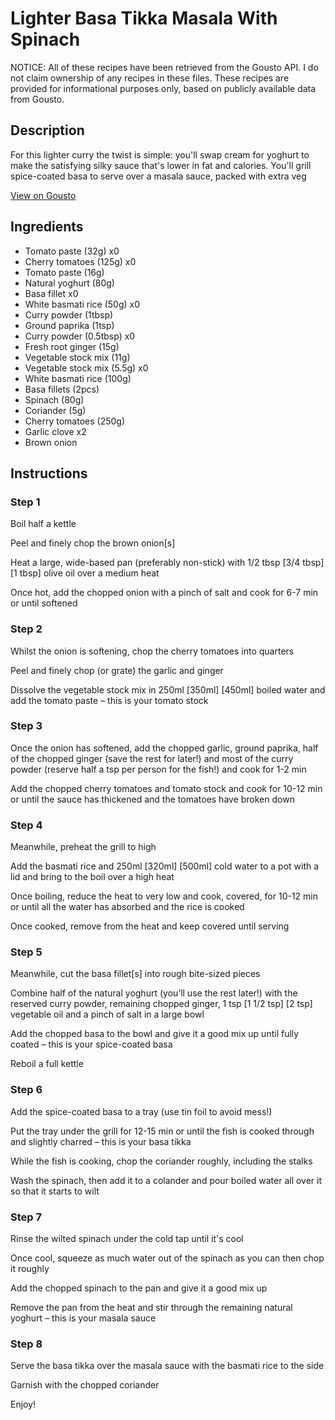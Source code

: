# Lighter Basa Tikka Masala With Spinach

NOTICE: All of these recipes have been retrieved from the Gousto API. I do not claim ownership of any recipes in these files. These recipes are provided for informational purposes only, based on publicly available data from Gousto.

## Description

For this lighter curry the twist is simple: you'll swap cream for yoghurt to make the satisfying silky sauce that's lower in fat and calories. You'll grill spice-coated basa to serve over a masala sauce, packed with extra veg

[View on Gousto](https://www.gousto.co.uk/recipes/cookbook/lighter-fish-tikka-masala-with-spinach)

## Ingredients

- Tomato paste (32g) x0
- Cherry tomatoes (125g) x0
- Tomato paste (16g)
- Natural yoghurt (80g)
- Basa fillet x0
- White basmati rice (50g) x0
- Curry powder (1tbsp)
- Ground paprika (1tsp)
- Curry powder (0.5tbsp) x0
- Fresh root ginger (15g)
- Vegetable stock mix (11g)
- Vegetable stock mix (5.5g) x0
- White basmati rice (100g)
- Basa fillets (2pcs)
- Spinach (80g)
- Coriander (5g)
- Cherry tomatoes (250g)
- Garlic clove x2
- Brown onion

## Instructions


### Step 1

Boil half a kettle

Peel and finely chop the brown onion[s]

Heat a large, wide-based pan (preferably non-stick) with 1/2 tbsp <span class="text-purple">[3/4 tbsp]</span> <span class="text-danger">[1 tbsp] </span>olive oil over a medium heat

Once hot, add the chopped onion with a pinch of salt and cook for 6-7 min or until softened


### Step 2

Whilst the onion is softening, chop the cherry tomatoes into quarters

Peel and finely chop (or grate) the garlic and ginger

Dissolve the vegetable stock mix in 250ml <span class="text-purple">[350ml]</span><span class="text-danger"> [450ml] </span>boiled water and add the tomato paste – this is your tomato stock


### Step 3

Once the onion has softened, add the chopped garlic, ground paprika, half of the chopped ginger (save the rest for later!) and most of the curry powder (reserve half a<span class="text-danger"> </span>tsp per person for the fish!) and cook for 1-2 min

Add the chopped cherry tomatoes and tomato stock and cook for 10-12 min or until the sauce has thickened and the tomatoes have broken down


### Step 4

Meanwhile, preheat the grill to high

Add the basmati rice and 250ml <span class="text-purple">[320ml]</span> <span class="text-danger">[500ml] </span>cold water to a pot with a lid and bring to the boil over a high heat

Once boiling, reduce the heat to very low and cook, covered, for 10-12 min or until all the water has absorbed and the rice is cooked

Once cooked, remove from the heat and keep covered until serving


### Step 5

Meanwhile, cut the basa fillet[s] into rough bite-sized pieces

Combine half of the natural yoghurt (you’ll use the rest later!) with the reserved curry powder, remaining chopped ginger, 1 tsp <span class="text-purple">[1 1/2 tsp]</span> <span class="text-danger">[2 tsp]</span> vegetable oil and a pinch of salt in a large bowl

Add the chopped basa to the bowl and give it a good mix up until fully coated – this is your spice-coated basa

Reboil a full kettle


### Step 6

Add the spice-coated basa to a tray (use tin foil to avoid mess!)

Put the tray under the grill for 12-15 min or until the fish is cooked through and slightly charred – this is your basa tikka

While the fish is cooking, chop the coriander roughly, including the stalks

Wash the spinach, then add it to a colander and pour boiled water all over it so that it starts to wilt


### Step 7

Rinse the wilted spinach under the cold tap until it's cool

Once cool, squeeze as much water out of the spinach as you can then chop it roughly

Add the chopped spinach to the pan and give it a good mix up

Remove the pan from the heat and stir through the remaining natural yoghurt  – this is your masala sauce

### Step 8

Serve the basa tikka over the masala sauce with the basmati rice to the side

Garnish with the chopped coriander

Enjoy!

